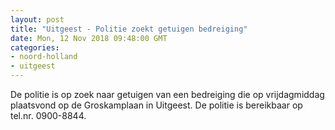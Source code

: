 ```yaml
---
layout: post
title: "Uitgeest - Politie zoekt getuigen bedreiging"
date: Mon, 12 Nov 2018 09:48:00 GMT
categories: 
- noord-holland 
- uitgeest 
---
```


De politie is op zoek naar getuigen van een bedreiging die op vrijdagmiddag plaatsvond op de Groskamplaan in Uitgeest. De politie is bereikbaar op tel.nr. 0900-8844.
